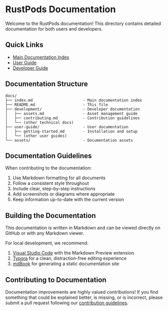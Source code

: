 # RustPods Documentation

Welcome to the RustPods documentation! This directory contains detailed documentation for both users and developers.

## Quick Links

- [Main Documentation Index](index.md)
- [User Guide](user-guide/getting-started.md)
- [Developer Guide](development/contributing.md)

## Documentation Structure

```
docs/
├── index.md                      - Main documentation index
├── README.md                     - This file
├── development/                  - Developer documentation
│   ├── assets.md                 - Asset management guide
│   ├── contributing.md           - Contribution guidelines
│   └── (other technical docs)    
├── user-guide/                   - User documentation
│   ├── getting-started.md        - Installation and setup
│   └── (other user guides)
└── assets/                       - Documentation assets
```

## Documentation Guidelines

When contributing to the documentation:

1. Use Markdown formatting for all documents
2. Follow a consistent style throughout
3. Include clear, step-by-step instructions
4. Add screenshots or diagrams where appropriate
5. Keep information up-to-date with the current version

## Building the Documentation

This documentation is written in Markdown and can be viewed directly on GitHub or with any Markdown viewer.

For local development, we recommend:

1. [Visual Studio Code](https://code.visualstudio.com/) with the Markdown Preview extension
2. [Typora](https://typora.io/) for a clean, distraction-free editing experience
3. [mdBook](https://rust-lang.github.io/mdBook/) for generating a static documentation site

## Contributing to Documentation

Documentation improvements are highly valued contributions! If you find something that could be explained better, is missing, or is incorrect, please submit a pull request following our [contribution guidelines](development/contributing.md). 